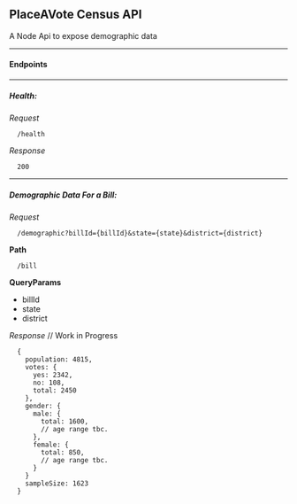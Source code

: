 ## PlaceAVote Census API

A Node Api to expose demographic data

---

#### Endpoints

---

##### Health:

_Request_

```
  /health
```

_Response_
```
  200
```

---

##### Demographic Data For a Bill:

_Request_

```
  /demographic?billId={billId}&state={state}&district={district}
```

**Path**

```
  /bill
```

**QueryParams**

  * billId
  * state
  * district

_Response_
 // Work in Progress
```
  {
    population: 4815,
    votes: {
      yes: 2342,
      no: 108,
      total: 2450
    },
    gender: {
      male: {
        total: 1600,
        // age range tbc.
      },
      female: {
        total: 850,
        // age range tbc.
      }
    }
    sampleSize: 1623
  }
```

